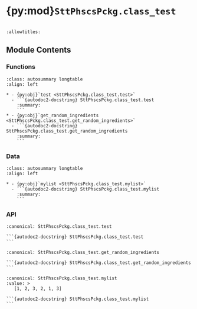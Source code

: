 # {py:mod}`SttPhscsPckg.class_test`

```{py:module} SttPhscsPckg.class_test
```

```{autodoc2-docstring} SttPhscsPckg.class_test
:allowtitles:
```

## Module Contents

### Functions

````{list-table}
:class: autosummary longtable
:align: left

* - {py:obj}`test <SttPhscsPckg.class_test.test>`
  - ```{autodoc2-docstring} SttPhscsPckg.class_test.test
    :summary:
    ```
* - {py:obj}`get_random_ingredients <SttPhscsPckg.class_test.get_random_ingredients>`
  - ```{autodoc2-docstring} SttPhscsPckg.class_test.get_random_ingredients
    :summary:
    ```
````

### Data

````{list-table}
:class: autosummary longtable
:align: left

* - {py:obj}`mylist <SttPhscsPckg.class_test.mylist>`
  - ```{autodoc2-docstring} SttPhscsPckg.class_test.mylist
    :summary:
    ```
````

### API

````{py:function} test(n)
:canonical: SttPhscsPckg.class_test.test

```{autodoc2-docstring} SttPhscsPckg.class_test.test
```
````

````{py:function} get_random_ingredients(kind=None)
:canonical: SttPhscsPckg.class_test.get_random_ingredients

```{autodoc2-docstring} SttPhscsPckg.class_test.get_random_ingredients
```
````

````{py:data} mylist
:canonical: SttPhscsPckg.class_test.mylist
:value: >
   [1, 2, 3, 2, 1, 3]

```{autodoc2-docstring} SttPhscsPckg.class_test.mylist
```

````
